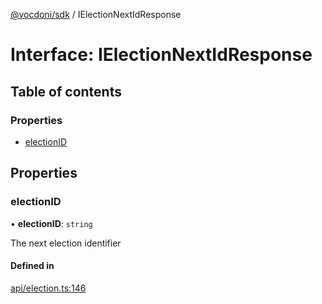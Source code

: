 [@vocdoni/sdk](/sdk) / IElectionNextIdResponse

# Interface: IElectionNextIdResponse

## Table of contents

### Properties

- [electionID](IElectionNextIdResponse#electionid)

## Properties

### electionID

• **electionID**: `string`

The next election identifier

#### Defined in

[api/election.ts:146](https://github.com/vocdoni/vocdoni-sdk/blob/66360b95227306027699be0e80826ca7975027a0/src/api/election.ts#L146)
